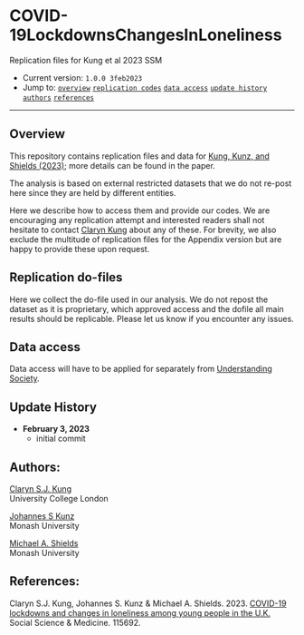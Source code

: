# COVID-19LockdownsChangesInLoneliness
 Replication files for Kung et al 2023 SSM


- Current version: `1.0.0 3feb2023`
- Jump to: [`overview`](#overview) [`replication codes`](#replication-codes)  [`data access`](#data-access)  [`update history`](#update-history) [`authors`](#authors) [`references`](#references)

-----------

## Overview 

This repository contains replication files and data for [Kung, Kunz, and Shields (2023)](https://www.sciencedirect.com/science/article/pii/S0277953623000473); more details can be found in the paper. 

The analysis is based on external restricted datasets that we do not re-post here since they are held by different entities. 

Here we describe how to access them and provide our codes. We are encouraging any replication attempt and interested readers shall not hesitate to contact [Claryn Kung](mailto:claryn.kung@ucl.ac.uk) about any of these. For brevity, we also exclude the multitude of replication files for the Appendix version but are happy to provide these upon request. 

## Replication do-files 

Here we collect the do-file used in our analysis. We do not repost the dataset as it is proprietary, which approved access and the dofile all main results should be replicable. Please let us know if you encounter any issues. 

## Data access

Data access will have to be applied for separately from [Understanding Society](https://www.understandingsociety.ac.uk/documentation/access-data).  


## Update History
* **February 3, 2023**
  - initial commit
  

## Authors:

[Claryn S.J. Kung](https://orcid.org/0000-0003-2863-9423)
<br>University College London

[Johannes S Kunz](https://sites.google.com/site/johannesskunz/)
<br>Monash University

[Michael A. Shields](https://research.monash.edu/en/persons/michael-shields)
<br>Monash University

## References: 

Claryn S.J. Kung, Johannes S. Kunz & Michael A. Shields. 2023. [COVID-19 lockdowns and changes in loneliness among young people in the U.K.](https://www.sciencedirect.com/science/article/pii/S0277953623000473) Social Science & Medicine. 115692.





